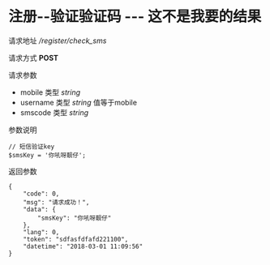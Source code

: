 # 注册--验证验证码  --- 这不是我要的结果

请求地址 */register/check_sms*

请求方式 **POST**

请求参数
- mobile 类型 *string*
- username 类型 *string* 值等于mobile
- smscode 类型 *string*

参数说明
```
// 短信验证key 
$smsKey = '你吼呀靓仔';
```

返回参数
```
{
	"code": 0,
	"msg": "请求成功！",
	"data": {
		"smsKey": "你吼呀靓仔"
	},
	"lang": 0,
	"token": "sdfasfdfafd221100",
	"datetime": "2018-03-01 11:09:56"
}
```
